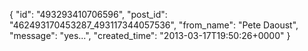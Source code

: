  {
   "id": "493293410706596",
   "post_id": "462493170453287_493117344057536",
   "from_name": "Pete Daoust",
   "message": "yes...",
   "created_time": "2013-03-17T19:50:26+0000"
 }
